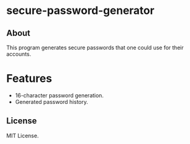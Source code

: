 # secure-password-generator

## About

This program generates secure passwords that one could use for their accounts.

# Features

- 16-character password generation.
- Generated password history.

## License

MIT License.
